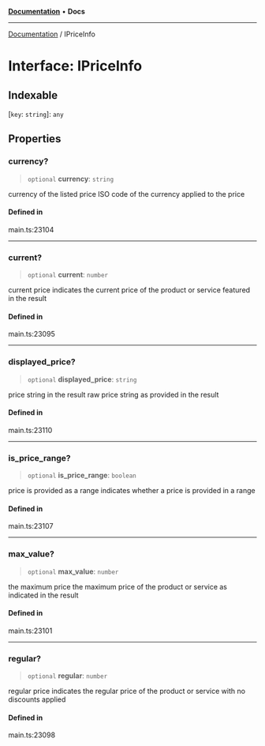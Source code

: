 [**Documentation**](../README.md) • **Docs**

***

[Documentation](../globals.md) / IPriceInfo

# Interface: IPriceInfo

## Indexable

 \[`key`: `string`\]: `any`

## Properties

### currency?

> `optional` **currency**: `string`

currency of the listed price
ISO code of the currency applied to the price

#### Defined in

main.ts:23104

***

### current?

> `optional` **current**: `number`

current price
indicates the current price of the product or service featured in the result

#### Defined in

main.ts:23095

***

### displayed\_price?

> `optional` **displayed\_price**: `string`

price string in the result
raw price string as provided in the result

#### Defined in

main.ts:23110

***

### is\_price\_range?

> `optional` **is\_price\_range**: `boolean`

price is provided as a range
indicates whether a price is provided in a range

#### Defined in

main.ts:23107

***

### max\_value?

> `optional` **max\_value**: `number`

the maximum price
the maximum price of the product or service as indicated in the result

#### Defined in

main.ts:23101

***

### regular?

> `optional` **regular**: `number`

regular price
indicates the regular price of the product or service with no discounts applied

#### Defined in

main.ts:23098
